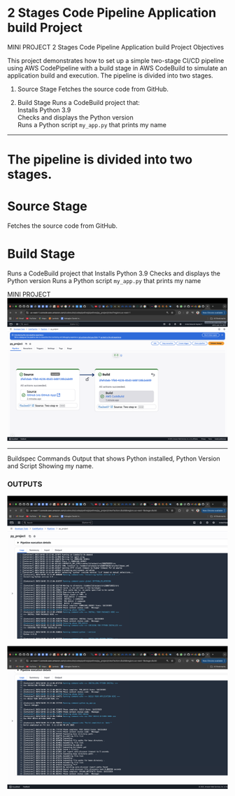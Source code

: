 # 2 Stages Code Pipeline Application build Project
MINI PROJECT 
2 Stages Code Pipeline Application build Project Objectives

This project demonstrates how to set up a simple two-stage CI/CD pipeline using AWS CodePipeline with a build stage in AWS CodeBuild to simulate an application build and execution.
The pipeline is divided into two stages.
1. Source Stage 
   Fetches the source code from GitHub.

2. Build Stage 
   Runs a CodeBuild project that:  
   Installs Python 3.9  
   Checks and displays the Python version  
   Runs a Python script `my_app.py` that prints my name  

---
# The pipeline is divided into two stages.  
 # Source Stage
 Fetches the source code from GitHub.
 # Build Stage
 Runs a CodeBuild project that
 Installs Python 3.9
 Checks and displays the Python version
 Runs a Python script `my_app.py` that prints my name

MINI PROJECT 
[![Project](./images/pipeline.png)](images/pipeline.png)

---

Buildspec Commands Output that shows Python installed, Python Version and Script Showing my name.
### OUTPUTS

[![Output 1](./images/2nd.png)](images/2nd.png)

[![Output 2](./images/22nd.png)](images/22nd.png)
